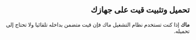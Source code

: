 ﻿
<div dir = rtl > 

## تحميل وتثبيت قيت على جهازك

**ماك** 
إذا كنت تستخدم نظام التشغيل ماك فإن قيت متضمن بداخله تلقائيا ولا تحتاج إلى تحميله.

</dir>
